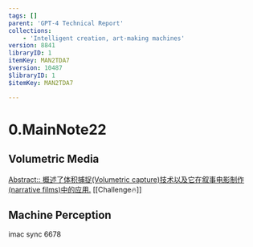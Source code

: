 ```yaml
---
tags: []
parent: 'GPT-4 Technical Report'
collections:
    - 'Intelligent creation, art-making machines'
version: 8841
libraryID: 1
itemKey: MAN2TDA7
$version: 10487
$libraryID: 1
$itemKey: MAN2TDA7

---
```

# 0.MainNote22

## Volumetric Media

<a href="zotero://note/u/LFUSITD6/" class="internal-link" zhref="zotero://note/u/LFUSITD6/" ztype="znotelink" class="internal-link">Abstract:: 概述了体积捕捉(Volumetric capture)技术以及它在叙事电影制作(narrative films)中的应用.</a> [[Challenge🔥]]

## Machine Perception

imac sync 6678
